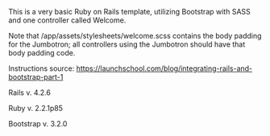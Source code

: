 This is a very basic Ruby on Rails template, utilizing Bootstrap with SASS and one controller called Welcome.

Note that /app/assets/stylesheets/welcome.scss contains the body padding for the Jumbotron; all controllers using the Jumbotron should have that body padding code.

Instructions source: 
https://launchschool.com/blog/integrating-rails-and-bootstrap-part-1

Rails v. 4.2.6

Ruby v. 2.2.1p85

Bootstrap v. 3.2.0

